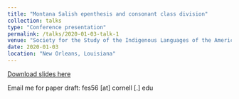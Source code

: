 ```yaml
---
title: "Montana Salish epenthesis and consonant class division"
collection: talks
type: "Conference presentation"
permalink: /talks/2020-01-03-talk-1
venue: "Society for the Study of the Indigenous Languages of the Americas 2020"
date: 2020-01-03
location: "New Orleans, Louisiana"
---
```


[Download slides here](http://fesobolak.github.io/files/SSILA2020_presentation.pdf)

Email me for paper draft: fes56 [at] cornell [.] edu

